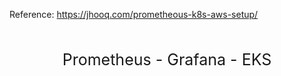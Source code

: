 Reference: https://jhooq.com/prometheous-k8s-aws-setup/

<style>
  /* * {
    margin: 0;
  } */

  /* .header-box {
    display: flex !important;
    flex-direction: column;
    justify-content: center;
    align-items: center;
    padding: 10px;
  } */

  /* .header {
    font-size: 25px;
    font-family: "Segoe UI", Tahoma, Geneva, Verdana, sans-serif;
  } */
</style>

<div style="
    display: flex !important;
    flex-direction: column;
    justify-content: center;
    align-items: center;
    padding: 10px;">
    
  <p style="
    font-size: 25px;
    font-family: "Segoe UI", Tahoma, Geneva, Verdana, sans-serif;
    ">Prometheus - Grafana - EKS</p>
</div>
